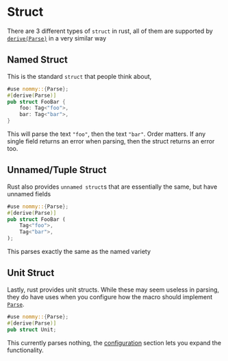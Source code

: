 # Struct

There are 3 different types of `struct` in rust, all of them are supported by [`derive(Parse)`] in a very similar way

## Named Struct

This is the standard `struct` that people think about,

```rust
#use nommy::{Parse};
#[derive(Parse)]
pub struct FooBar {
    foo: Tag<"foo">,
    bar: Tag<"bar">,
}
```

This will parse the text `"foo"`, then the text `"bar"`. Order matters. If any single field returns an error when parsing, then the struct returns an error too.

## Unnamed/Tuple Struct

Rust also provides `unnamed struct`s that are essentially the same, but have unnamed fields

```rust
#use nommy::{Parse};
#[derive(Parse)]
pub struct FooBar (
    Tag<"foo">,
    Tag<"bar">,
);
```

This parses exactly the same as the named variety

## Unit Struct

Lastly, rust provides unit structs. While these may seem useless in parsing, they do have uses when you configure how the macro should implement [`Parse`].

```rust
#use nommy::{Parse};
#[derive(Parse)]
pub struct Unit;
```

This currently parses nothing, the [configuration] section lets you expand the functionality.

[`Parse`]: https://docs.rs/nommy/latest/nommy/trait.Parse.html
[`derive(Parse)`]: https://docs.rs/nommy/latest/nommy/derive.Parse.html
[configuration]: configuration.html
